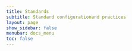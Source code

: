 ```yaml
---
title: Standards
subtitle: Standard configurationand practices
layout: page
show_sidebar: false
menubar: docs_menu
toc: false
---
```

